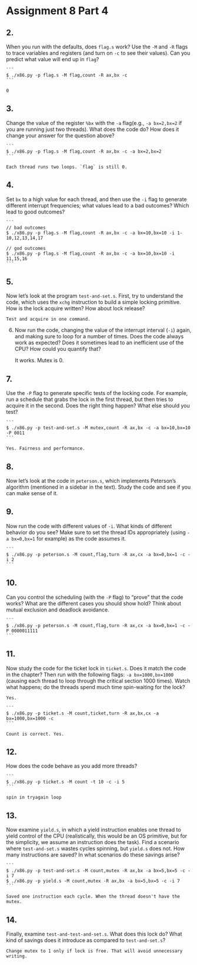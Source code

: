 # Assignment 8 Part 4

## 2. 

When you run with the defaults, does `flag.s` work? Use the `-M` and `-R` flags to trace variables and registers (and turn on `-c` to see their values). Can you predict what value will end up in `flag`?

    ```
    $ ./x86.py -p flag.s -M flag,count -R ax,bx -c
    ```

    0

## 3. 

Change the value of the register `%bx` with the `-a` flag(e.g., `-a bx=2,bx=2` if you are running just two threads). What does the code do? How does it change your answer for the question above?

    ```
    $ ./x86.py -p flag.s -M flag,count -R ax,bx -c -a bx=2,bx=2
    ```

    Each thread runs two loops. `flag` is still 0.

## 4. 

Set `bx` to a high value for each thread, and then use the `-i` flag to generate different interrupt frequencies; what values lead to a bad outcomes? Which lead to good outcomes?

    ```
    // bad outcomes
    $ ./x86.py -p flag.s -M flag,count -R ax,bx -c -a bx=10,bx=10 -i 1-10,12,13,14,17

    // god outcomes
    $ ./x86.py -p flag.s -M flag,count -R ax,bx -c -a bx=10,bx=10 -i 11,15,16
    ```

## 5. 

Now let’s look at the program `test-and-set.s`. First, try to understand the code, which uses the `xchg` instruction to build a simple locking primitive. How is the lock acquire written? How about lock release?

    Test and acquire in one command.

6. Now run the code, changing the value of the interrupt interval (`-i`) again, and making sure to loop for a number of times. Does the code always work as expected? Does it sometimes lead to an inefficient use of the CPU? How could you quantify that?

    It works. Mutex is 0.

## 7. 

Use the `-P` flag to generate specific tests of the locking code. For example, run a schedule that grabs the lock in the first thread, but then tries to acquire it in the second. Does the right thing happen? What else should you test?

    ```
    $ ./x86.py -p test-and-set.s -M mutex,count -R ax,bx -c -a bx=10,bx=10 -P 0011
    ```

    Yes. Fairness and performance.

## 8. 

Now let’s look at the code in `peterson.s`, which implements Peterson’s algorithm (mentioned in a sidebar in the text). Study the code and see if you can make sense of it.

## 9. 

Now run the code with different values of `-i`. What kinds of different behavior do you see? Make sure to set the thread IDs appropriately (using `-a bx=0,bx=1` for example) as the code assumes it.

    ```
    $ ./x86.py -p peterson.s -M count,flag,turn -R ax,cx -a bx=0,bx=1 -c -i 2
    ```

## 10. 

Can you control the scheduling (with the `-P` flag) to “prove” that the code works? What are the different cases you should show hold? Think about mutual exclusion and deadlock avoidance.

    ```
    $ ./x86.py -p peterson.s -M count,flag,turn -R ax,cx -a bx=0,bx=1 -c -P 0000011111
    ```

## 11. 

Now study the code for the ticket lock in `ticket.s`. Does it match the code in the chapter? Then run with the following flags: `-a bx=1000,bx=1000` (causing each thread to loop through the critical section 1000 times). Watch what happens; do the threads spend much time spin-waiting for the lock?

    Yes.

    ```
    $ ./x86.py -p ticket.s -M count,ticket,turn -R ax,bx,cx -a bx=1000,bx=1000 -c
    ```

    Count is correct. Yes.

## 12. 

How does the code behave as you add more threads?

    ```
    $ ./x86.py -p ticket.s -M count -t 10 -c -i 5
    ```

    spin in tryagain loop

## 13. 

Now examine `yield.s`, in which a yield instruction enables one thread to yield control of the CPU (realistically, this would be an OS primitive, but for the simplicity, we assume an instruction does the task). Find a scenario where `test-and-set.s` wastes cycles spinning, but `yield.s` does not. How many instructions are saved? In what scenarios do these savings arise?

    ```
    $ ./x86.py -p test-and-set.s -M count,mutex -R ax,bx -a bx=5,bx=5 -c -i 7
    $ ./x86.py -p yield.s -M count,mutex -R ax,bx -a bx=5,bx=5 -c -i 7
    ```

    Saved one instruction each cycle. When the thread doesn't have the mutex.

## 14. 

Finally, examine `test-and-test-and-set.s`. What does this lock do? What kind of savings does it introduce as compared to `test-and-set.s`?

    Change mutex to 1 only if lock is free. That will avoid unnecessary writing.
